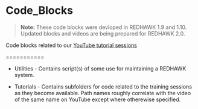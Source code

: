 Code_Blocks
===========

> **Note:** These code blocks were devloped in REDHAWK 1.9 and 1.10.  Updated blocks and videos are being prepared for REDHAWK 2.0.

Code blocks related to our [YouTube tutorial sessions](http://www.youtube.com/user/GeonTechnologies/)

===========
 - Utilities -
    Contains script(s) of some use for maintaining a REDHAWK system.

 - Tutorials - 
    Contains subfolders for code related to the training sessions as they become available.  Path names roughly correlate with the video of the same name on YouTube except where otherewise specified.
    
